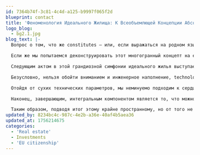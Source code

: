 ```yaml
---
id: 7364b74f-3c81-4c4d-a125-b9997f065f2d
blueprint: contact
title: 'Феноменология Идеального Жилища: К Всеобъемлющей Концепции Абсолютно Хорошей Квартиры в Контексте Современной Урбанистической Парадигмы'
logo_blog:
  - bg2.1.jpg
blog_text: |-
  Вопрос о том, что же constitutes – или, если выражаться на родном языке, формирует – сущность и понятие по-настоящему хорошей, превосходной, выдающейся квартиры, является, без всякого сомнения, одним из краеугольных камней, одним из фундаментальных оснований современного антропологического бытия в условиях мегаполиса, урбанизированной среды, высокоскоростного темпа жизни и перманентной цифровой трансформации всех без исключения аспектов нашего повседневного существования. Хорошая квартира – это не просто некая совокупность квадратных метров, ограниченных несущими и вспомогательными конструкциями, это целый универсум, микрокосм, персональная вселенная, которая призвана выполнять колоссальное количество функций, начиная от сугубо утилитарной, физиологической потребности в крыше над головой и заканчивая высочайшими потребностями духовного, эстетического и психоэмоционального плана, являясь убежищем, крепостью, мастерской, салоном, кинозалом, оазисом спокойствия и, в конечном итоге, материальным отражением внутреннего «Я» своего владельца или обитателя.

  Если же мы попытаемся деконструировать этот многогранный концепт на его составляющие, то нам неизбежно придется погрузиться в детальное рассмотрение бесчисленного множества аспектов, параметров, характеристик и нюансов, которые, переплетаясь друг с другом в причудливом танце, и рождают ту самую магию, то неуловимое чувство «правильности» и «хорошести», которое мы испытываем, переступая порог поистине выдающегося жилого пространства. И первым, и, пожалуй, наиболее очевидным, лежащим на поверхности элементом этой сложной системы является, безусловно, локация, местоположение, география жилища. Ибо что есть квартира без своего контекста? Она – остров без океана, звезда без небосвода. Прекрасная квартира должна быть органично и разумно вписана в ткань города, она должна иметь развитую, продуманную, многослойную инфраструктуру, включающую в себя не только базовые элементы вроде продуктовых супермаркетов и аптек, но и объекты культуры, рекреации, образования, качественного общепита, зоны для променадов и занятия спортом. Близость к парковым зонам, набережным, историческому центру или, напротив, к динамичным деловым кластерам – каждый из этих вариантов несет в себе определенную ценность, обращенную к конкретным запросам и жизненным сценариям человека.

  Следующим актом в этой грандиозной симфонии идеального жилья выступает, разумеется, архитектура и планировочные решения. Великолепная квартира начинается с впечатляющего, запоминающегося фасада здания, с качественных материалов отделки, с продуманной подъездной группы, с просторного, светлого, чистого холла, который уже на входе настраивает на определенный лад, сигнализирует о переходе из хаотичного внешнего мира в мир частный, упорядоченный и безопасный. Что же касается непосредственно внутреннего пространства, то здесь в игру вступает магия планировки. Хорошая, умная планировка – это виртуозное зонирование, это четкое и логичное разделение на приватные и публичные зоны, это отсутствие бесцельно потраченных, «проходных», нефункциональных метров, это рациональное и эргономичное расположение комнат, коридоров, санузлов и кладовых помещений. Высота потолков играет здесь не последнюю роль, ибо именно она дарят ощущение свободы, простора, воздушности, препятствует возникновению чувства давления, тесноты, замкнутости. Окна – это отдельная поэма. Большие, панорамные, от пола до потолка, окна, выходящие на солнечную сторону, становятся главным источником не только естественного освещения, но и настроения, связующей нитью между интерьером и экстерьером, рамкой, в которую заключен постоянно меняющийся городской пейзаж.

  Безусловно, нельзя обойти вниманием и инженерное наполнение, technological backbone – технологический хребет – современной высококлассной квартиры. Ведь именно от него зависит бесперебойность, комфорт и безопасность повседневной жизни. Надежные инженерные коммуникации, современная система вентиляции и кондиционирования, позволяющая поддерживать идеальный микроклимат в любое время года, качественные трубопроводы, новая электропроводка, рассчитанная на мощные нагрузки от многочисленных бытовых приборов, высокоскоростной интернет, система умного дома, позволяющая управлять светом, климатом и безопасностью со смартфона – все это не роскошь, а необходимый атрибут хорошей квартиры в XXI веке. Это та самая невидимая, но абсолютно необходимая основа, которая обеспечивает беспроблемное функционирование всего сложного организма жилища.

  Отойдя от сухих технических параметров, мы неминуемо подходим к сердцу и душе квартиры – к ее интерьеру и отделке. Здесь уже открывается безграничный простор для творчества, самовыражения и эстетических предпочтений. Хорошая квартира – это всегда качественные, натуральные, приятные на ощупь материалы: массив дерева в напольных покрытиях и мебели, натуральный камень на столешницах и в отделке санузлов, керамический гранит, металл, стекло, дорогие ткани и обои. Это продуманная система хранения, которая позволяет избежать захламленности и сохранить чистоту линий и пространства. Это грамотное, многоуровневое освещение: от центральных люстр до точечных светильников, от бра у изголовья кровати до подсветки ниш и карнизов. Это тщательно подобранная цветовая палитра, работающая на создание нужной атмосферы – умиротворяющей и расслабляющей или, напротив, энергичной и творческой. Это эксклюзивные предметы мебели, дизайнерские аксессуары, произведения искусства на стенах, которые наполняют пространство индивидуальностью, характером, рассказывают уникальную историю о тех, кто здесь живет.

  Наконец, завершающим, интегральным компонентом является то, что можно было бы назвать «сообществом» или «средой». Хорошая квартира зачастую находится в хорошем доме, а хороший дом – в хорошем районе, среди таких же людей, ценящих комфорт, тишину, безопасность и уважающих личное пространство друг друга. Наличие благоустроенной закрытой территории, детских площадок нового поколения, подземного паркинга, службы консьержей и круглосуточной охраны добавляет к ощущению качества жизни еще несколько важных штрихов.

  Таким образом, подводя итог этому крайне пространному, но от того не менее поверхностному экскурсу, можно с уверенностью заключить, что хорошая квартира – это сложный синтез, результат алхимического сплава множества идеально сбалансированных факторов: от макрологики ее расположения на карте города до микрологики расположения розетки у прикроватной тумбочки. Это живой, дышащий организм, постоянно evolving – эволюционирующий – вместе со своими обитателями, их мечтами, устремлениями и образом жизни. Это не просто место для сна и приема пищи, это главный фон, декорация и одновременно активный участник нашей личной истории, наше убежище и наш портал в большой мир, наша крепость и наша визитная карточка. И в стремлении обрести такую квартиру или создать ее своими руками из простых стен и перекрытий заключена одна из фундаментальных человеческих потребностей – потребность в Доме с большой буквы, в том самом месте, куда всегда хочется возвращаться.
updated_by: 8234bc4c-987c-4e2b-a36e-40af4b5aea36
updated_at: 1756214675
categories:
  - 'Real estate'
  - Investments
  - 'EU citizenship'
---
```

